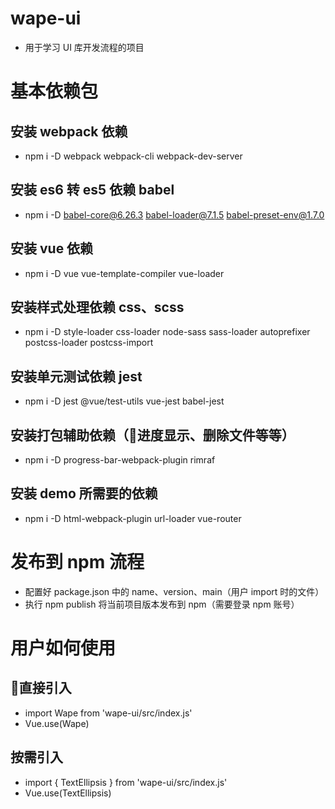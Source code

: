 # wape-ui
- 用于学习 UI 库开发流程的项目

# 基本依赖包

## 安装 webpack 依赖
- npm i -D webpack webpack-cli webpack-dev-server

## 安装 es6 转 es5 依赖 babel
- npm i -D babel-core@6.26.3 babel-loader@7.1.5 babel-preset-env@1.7.0 

## 安装 vue 依赖
- npm i -D vue vue-template-compiler vue-loader

## 安装样式处理依赖 css、scss
- npm i -D style-loader css-loader node-sass sass-loader autoprefixer postcss-loader postcss-import

## 安装单元测试依赖 jest
- npm i -D jest @vue/test-utils vue-jest babel-jest

## 安装打包辅助依赖（进度显示、删除文件等等）
- npm i -D progress-bar-webpack-plugin rimraf

## 安装 demo 所需要的依赖
- npm i -D html-webpack-plugin url-loader vue-router

# 发布到 npm 流程
- 配置好 package.json 中的 name、version、main（用户 import 时的文件）
- 执行 npm publish 将当前项目版本发布到 npm（需要登录 npm 账号）

# 用户如何使用

## 直接引入
- import Wape from 'wape-ui/src/index.js'
- Vue.use(Wape)

## 按需引入
- import { TextEllipsis } from 'wape-ui/src/index.js'
- Vue.use(TextEllipsis)